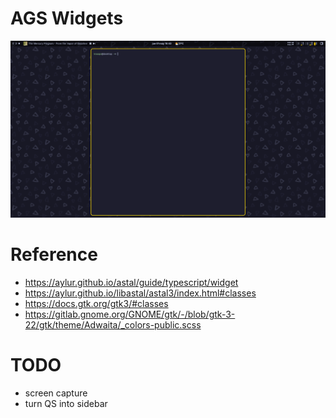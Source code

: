 # AGS Widgets

![](./screenshot.png)

# Reference

- https://aylur.github.io/astal/guide/typescript/widget
- https://aylur.github.io/libastal/astal3/index.html#classes
- https://docs.gtk.org/gtk3/#classes
- https://gitlab.gnome.org/GNOME/gtk/-/blob/gtk-3-22/gtk/theme/Adwaita/_colors-public.scss

# TODO

- screen capture
- turn QS into sidebar
